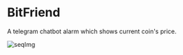 # BitFriend
A telegram chatbot alarm which shows current coin's price.

![seqImg](./img/sequential_alarm.jpg)